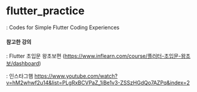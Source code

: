 # flutter_practice
: Codes for Simple Flutter Coding Experiences

#### 참고한 강의 
: Flutter 초입문 왕초보편 (https://www.inflearn.com/course/플러터-초입문-왕초보/dashboard)

: 인스타그햄 https://www.youtube.com/watch?v=hM2whwf2u14&list=PLgRxBCVPaZ_1iBe1v3-ZSSzHGdQo7AZPq&index=2
